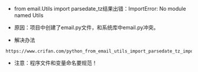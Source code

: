 
- from email.Utils import parsedate_tz结果出错：ImportError: No module named Utils

- 原因：项目中创建了email.py文件，和系统库中email.py冲突。

- 解决办法
```
https://www.crifan.com/python_from_email_utils_import_parsedate_tz_importerror_no_module_named_utils/
```
- 注意：程序文件和变量命名要规范！